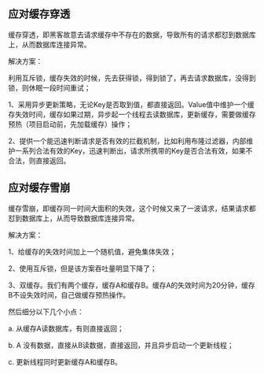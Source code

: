 ## 应对缓存穿透



缓存穿透，即黑客故意去请求缓存中不存在的数据，导致所有的请求都怼到数据库上，从而数据库连接异常。

解决方案：

利用互斥锁，缓存失效的时候，先去获得锁，得到锁了，再去请求数据库，没得到锁，则休眠一段时间重试；

1、采用异步更新策略，无论Key是否取到值，都直接返回。Value值中维护一个缓存失效时间，缓存如果过期，异步起一个线程去读数据库，更新缓存，需要做缓存预热（项目启动前，先加载缓存）操作；

2、提供一个能迅速判断请求是否有效的拦截机制，比如利用布隆过滤器，内部维护一系列合法有效的Key，迅速判断出，请求所携带的Key是否合法有效，如果不合法，则直接返回。



## 应对缓存雪崩

缓存雪崩，即缓存同一时间大面积的失效，这个时候又来了一波请求，结果请求都怼到数据库上，从而导致数据库连接异常。

解决方案：

1、给缓存的失效时间加上一个随机值，避免集体失效；

2、使用互斥锁，但是该方案吞吐量明显下降了；

3、双缓存。我们有两个缓存，缓存A和缓存B。缓存A的失效时间为20分钟，缓存B不设失效时间，自己做缓存预热操作。

然后细分以下几个小点：

a. 从缓存A读数据库，有则直接返回；

b. A 没有数据，直接从B读数据，直接返回，并且异步启动一个更新线程；

c. 更新线程同时更新缓存A和缓存B。